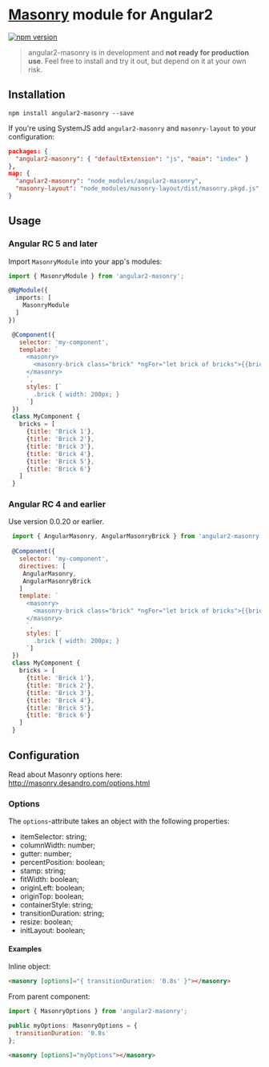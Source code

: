 # [Masonry](https://github.com/desandro/masonry) module for Angular2

[![npm version](https://badge.fury.io/js/angular2-masonry.svg)](https://www.npmjs.com/package/angular2-masonry)

> angular2-masonry is in development and **not ready for production use**.
> Feel free to install and try it out, but depend on it at your own risk.

## Installation

`npm install angular2-masonry --save`
 
If you're using SystemJS add `angular2-masonry` and `masonry-layout` to your configuration:
```json
packages: {
  "angular2-masonry": { "defaultExtension": "js", "main": "index" }
},
map: {
  "angular2-masonry": "node_modules/angular2-masonry",
  "masonry-layout": "node_modules/masonry-layout/dist/masonry.pkgd.js"
}
```

## Usage

### Angular RC 5 and later

Import `MasonryModule` into your app's modules:

``` typescript
import { MasonryModule } from 'angular2-masonry';

@NgModule({
  imports: [
    MasonryModule
  ]
})
```

```javascript
 @Component({
   selector: 'my-component',
   template: `
     <masonry>
       <masonry-brick class="brick" *ngFor="let brick of bricks">{{brick.title}}</masonry-brick>
     </masonry>
     `,
     styles: [`
       .brick { width: 200px; }
     `]
 })
 class MyComponent {
   bricks = [
     {title: 'Brick 1'},
     {title: 'Brick 2'},
     {title: 'Brick 3'},
     {title: 'Brick 4'},
     {title: 'Brick 5'},
     {title: 'Brick 6'}
   ]
 }
 ```

### Angular RC 4 and earlier
Use version 0.0.20 or earlier.
  
```javascript
 import { AngularMasonry, AngularMasonryBrick } from 'angular2-masonry';
 
 @Component({
   selector: 'my-component',
   directives: [
    AngularMasonry,
    AngularMasonryBrick
   ]
   template: `
     <masonry>
       <masonry-brick class="brick" *ngFor="let brick of bricks">{{brick.title}}</masonry-brick>
     </masonry>
     `,
     styles: [`
       .brick { width: 200px; }
     `]
 })
 class MyComponent {
   bricks = [
     {title: 'Brick 1'},
     {title: 'Brick 2'},
     {title: 'Brick 3'},
     {title: 'Brick 4'},
     {title: 'Brick 5'},
     {title: 'Brick 6'}
   ]
 }
 ```
 
## Configuration

Read about Masonry options here: http://masonry.desandro.com/options.html

### Options
The `options`-attribute takes an object with the following properties:
* itemSelector: string;
* columnWidth: number;
* gutter: number;
* percentPosition: boolean;
* stamp: string;
* fitWidth: boolean;
* originLeft: boolean;
* originTop: boolean;
* containerStyle: string;
* transitionDuration: string;
* resize: boolean;
* initLayout: boolean;

#### Examples

Inline object:
```html
<masonry [options]="{ transitionDuration: '0.8s' }"></masonry>
```

From parent component:
```javascript
import { MasonryOptions } from 'angular2-masonry';

public myOptions: MasonryOptions = { 
  transitionDuration: '0.8s' 
};
```
```html
<masonry [options]="myOptions"></masonry>
```
